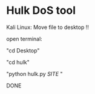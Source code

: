 Hulk DoS tool
=============

Kali Linux: Move file to desktop !!

open terminal:

"cd Desktop"

"cd hulk"    

"python hulk.py *SITE* "

DONE
